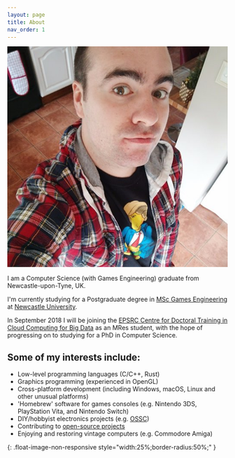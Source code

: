 ```yaml
---
layout: page
title: About
nav_order: 1
---
```


![me]

I am a Computer Science (with Games Engineering) graduate from Newcastle-upon-Tyne, UK.

I'm currently studying for a Postgraduate degree in [MSc Games Engineering](http://www.ncl.ac.uk/postgraduate/courses/degrees/computer-game-engineering-msc/) at [Newcastle University](http://www.ncl.ac.uk/).

In September 2018 I will be joining the [EPSRC Centre for Doctoral Training in Cloud Computing for Big Data](http://www.bigdata-cdt.ac.uk/) as an MRes student, with the hope of progressing on to studying for a PhD in Computer Science.

## Some of my interests include:
  * Low-level programming languages (C/C++, Rust)
  * Graphics programming (experienced in OpenGL)
  * Cross-platform development (including Windows, macOS, Linux and other unusual platforms)
  * 'Homebrew' software for games consoles (e.g. Nintendo 3DS, PlayStation Vita, and Nintendo Switch)
  * DIY/hobbyist electronics projects (e.g. [OSSC](http://junkerhq.net/xrgb/index.php?title=OSSC))
  * Contributing to [open-source projects](http://github.com/milkytracker/milkytracker/)
  * Enjoying and restoring vintage computers (e.g. Commodore Amiga)

[me]: /assets/photos/me.jpg "Dale"
{: .float-image-non-responsive style="width:25%;border-radius:50%;" }